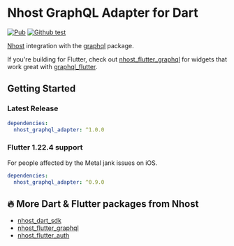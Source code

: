 # Nhost GraphQL Adapter for Dart

[![Pub](https://img.shields.io/pub/v/nhost_graphql_adapter)](https://pub.dev/packages/nhost_graphql_adapter)
[![Github test](https://github.com/shyndman/nhost-dart-graphql-adapter/workflows/test/badge.svg)](https://github.com/shyndman/nhost-dart-graphql-adapter/actions?query=test)

[Nhost](https://nhost.io) integration with the
[graphql](https://pub.dev/packages/graphql) package.

If you're building for Flutter, check out
[nhost_flutter_graphql](https://pub.dev/publishers/nhost/nhost_flutter_graphql)
for widgets that work great with
[graphql_flutter](https://pub.dev/packages/graphql_flutter).

## Getting Started
### Latest Release

```yaml
dependencies:
  nhost_graphql_adapter: ^1.0.0
```

### Flutter 1.22.4 support

For people affected by the Metal jank issues on iOS.

```yaml
dependencies:
  nhost_graphql_adapter: ^0.9.0
```

## 🔥 More Dart & Flutter packages from Nhost

* [nhost_dart_sdk](https://pub.dev/publishers/nhost/nhost_dart_sdk)
* [nhost_flutter_graphql](https://pub.dev/publishers/nhost/nhost_flutter_graphql)
* [nhost_flutter_auth](https://pub.dev/publishers/nhost/nhost_flutter_auth)
